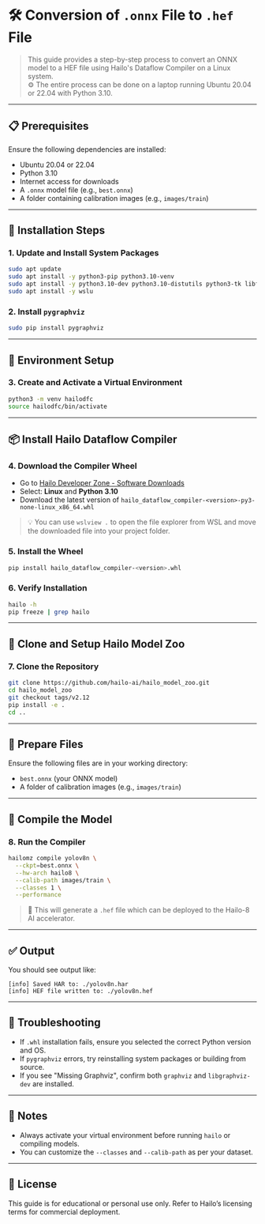 # 🛠️ Conversion of `.onnx` File to `.hef` File

> This guide provides a step-by-step process to convert an ONNX model to a HEF file using Hailo's Dataflow Compiler on a Linux system.  
> ⚙️ The entire process can be done on a laptop running Ubuntu 20.04 or 22.04 with Python 3.10.

---

## 📋 Prerequisites

Ensure the following dependencies are installed:

- Ubuntu 20.04 or 22.04
- Python 3.10
- Internet access for downloads
- A `.onnx` model file (e.g., `best.onnx`)
- A folder containing calibration images (e.g., `images/train`)

---

## 🔧 Installation Steps

### 1. Update and Install System Packages

```bash
sudo apt update
sudo apt install -y python3-pip python3.10-venv
sudo apt install -y python3.10-dev python3.10-distutils python3-tk libfuse2 graphviz libgraphviz-dev
sudo apt install -y wslu
```

### 2. Install `pygraphviz`

```bash
sudo pip install pygraphviz
```

---

## 🧪 Environment Setup

### 3. Create and Activate a Virtual Environment

```bash
python3 -m venv hailodfc
source hailodfc/bin/activate
```

---

## 📦 Install Hailo Dataflow Compiler

### 4. Download the Compiler Wheel

- Go to [Hailo Developer Zone - Software Downloads](https://hailo.ai/developer-zone/software-downloads/)
- Select: **Linux** and **Python 3.10**
- Download the latest version of `hailo_dataflow_compiler-<version>-py3-none-linux_x86_64.whl`

> 💡 You can use `wslview .` to open the file explorer from WSL and move the downloaded file into your project folder.

### 5. Install the Wheel

```bash
pip install hailo_dataflow_compiler-<version>.whl
```

### 6. Verify Installation

```bash
hailo -h
pip freeze | grep hailo
```

---

## 🧬 Clone and Setup Hailo Model Zoo

### 7. Clone the Repository

```bash
git clone https://github.com/hailo-ai/hailo_model_zoo.git
cd hailo_model_zoo
git checkout tags/v2.12
pip install -e .
cd ..
```

---

## 📁 Prepare Files

Ensure the following files are in your working directory:

- `best.onnx` (your ONNX model)
- A folder of calibration images (e.g., `images/train`)

---

## 🚀 Compile the Model

### 8. Run the Compiler

```bash
hailomz compile yolov8n \
  --ckpt=best.onnx \
  --hw-arch hailo8 \
  --calib-path images/train \
  --classes 1 \
  --performance
```

> 📍 This will generate a `.hef` file which can be deployed to the Hailo-8 AI accelerator.

---

## ✅ Output

You should see output like:

```
[info] Saved HAR to: ./yolov8n.har
[info] HEF file written to: ./yolov8n.hef
```

---

## 🧯 Troubleshooting

- If `.whl` installation fails, ensure you selected the correct Python version and OS.
- If `pygraphviz` errors, try reinstalling system packages or building from source.
- If you see "Missing Graphviz", confirm both `graphviz` and `libgraphviz-dev` are installed.

---

## 📎 Notes

- Always activate your virtual environment before running `hailo` or compiling models.
- You can customize the `--classes` and `--calib-path` as per your dataset.

---

## 📄 License

This guide is for educational or personal use only. Refer to Hailo’s licensing terms for commercial deployment.









